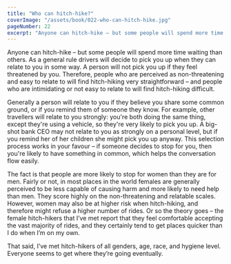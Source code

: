 ```yaml
---
title: "Who can hitch-hike?"
coverImage: "/assets/book/022-who-can-hitch-hike.jpg"
pageNumber: 22
excerpt: "Anyone can hitch-hike – but some people will spend more time waiting than others."
---
```


Anyone can hitch-hike – but some people will spend more time waiting than others. As a general rule drivers will decide to pick you up when they can relate to you in some way. A person will not pick you up if they feel threatened by you. Therefore, people who are perceived as non-threatening and easy to relate to will find hitch-hiking very straightforward – and people who are intimidating or not easy to relate to will find hitch-hiking difficult.

Generally a person will relate to you if they believe you share some common ground, or if you remind them of someone they know. For example, other travellers will relate to you strongly: you're both doing the same thing, except they're using a vehicle, so they're very likely to pick you up. A big-shot bank CEO may not relate to you as strongly on a personal level, but if you remind her of her children she might pick you up anyway. This selection process works in your favour – if someone decides to stop for you, then you're likely to have something in common, which helps the conversation flow easily.

The fact is that people are more likely to stop for women than they are for men. Fairly or not, in most places in the world females are generally perceived to be less capable of causing harm and more likely to need help than men. They score highly on the non-threatening and relatable scales. However, women may also be at higher risk when hitch-hiking, and therefore might refuse a higher number of rides. Or so the theory goes – the female hitch-hikers that I’ve met report that they feel comfortable accepting the vast majority of rides, and they certainly tend to get places quicker than I do when I’m on my own.

That said, I’ve met hitch-hikers of all genders, age, race, and hygiene level. Everyone seems to get where they’re going eventually.
